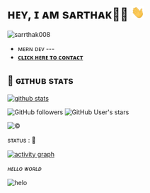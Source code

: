 
# ʜᴇʏ, ɪ ᴀᴍ sᴀʀᴛʜᴀᴋ👨‍💻  <img src="https://raw.githubusercontent.com/ABSphreak/ABSphreak/master/gifs/Hi.gif" width="30px"> 
  
 <p align="left"> <img src="https://komarev.com/ghpvc/?username=sarrthak008&label=Profile%20views&color=0e75b6&style=plastic" alt="sarrthak008" /> </p> 
  
 - ᴍᴇʀɴ ᴅᴇᴠ ---
 - **[ᴄʟɪᴄᴋ ʜᴇʀᴇ ᴛᴏ ᴄᴏɴᴛᴀᴄᴛ](https://wa.me/8459360294)** 
  
  
 ##  🐙 **ɢɪᴛʜᴜʙ sᴛᴀᴛs** 
  
 [![github stats](https://github-readme-stats.vercel.app/api?username=sarrthak008&show_icons=true&theme=radical)](https://github.com/sarrthak008) 
  
 ![GitHub followers](https://img.shields.io/github/followers/sarrthak008?color=aqua&label=Followers&style=for-the-badge) 
 ![GitHub User's stars](https://img.shields.io/github/stars/sarrthak008?affiliations=OWNER&color=aqua&style=for-the-badge) 
  
![©](https://user-images.githubusercontent.com/73097560/115834477-dbab4500-a447-11eb-908a-139a6edaec5c.gif) 

sᴛᴀᴛᴜs : 🪽

[![activity graph](https://github-readme-activity-graph.vercel.app/graph?username=sarrthak008&theme=github-compact-dimmed&custom_title=sᴀʀᴛʜᴀᴋ%20ᴀᴄᴛɪᴠɪᴛʏ%20Graph&hide_border=true)](https://github.com/ashutosh00710/github-readme-activity-graph)

  
 *ʜᴇʟʟᴏ ᴡᴏʀʟᴅ*

![helo](https://camo.githubusercontent.com/aa0f78fb4abd254489d6d99468b0883ee85b7d796c8e87f0eb981719946c2fba/68747470733a2f2f70726f66696c652d636f756e7465722e676c697463682e6d652f76697368616c303331362f636f756e742e7376673f) 


